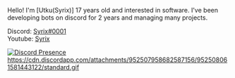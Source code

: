 
Hello! I'm [Utku(Syrix)] 17 years old and interested in software. I've been developing bots on discord for 2 years and managing many projects.

Discord: [Syrix#0001](https://discord.com/users/389084737177780234) \
Youtube: [Syrix](https://www.youtube.com/channel/UCtSfaXzhWyNyGwXeLP0HaxA)

[![Discord Presence](https://lanyard-profile-readme.vercel.app/api/389084737177780234?theme=light&bg=1c1c1c&animated=false&hideDiscrim=false&borderRadius=30px)](https://discord.com/users/389084737177780234)
https://cdn.discordapp.com/attachments/952507958682587156/952508061581443122/standard.gif
